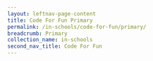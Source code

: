 ```yaml
---
layout: leftnav-page-content
title: Code For Fun Primary
permalink: /in-schools/code-for-fun/primary/
breadcrumb: Primary
collection_name: in-schools
second_nav_title: Code For Fun
---
```

